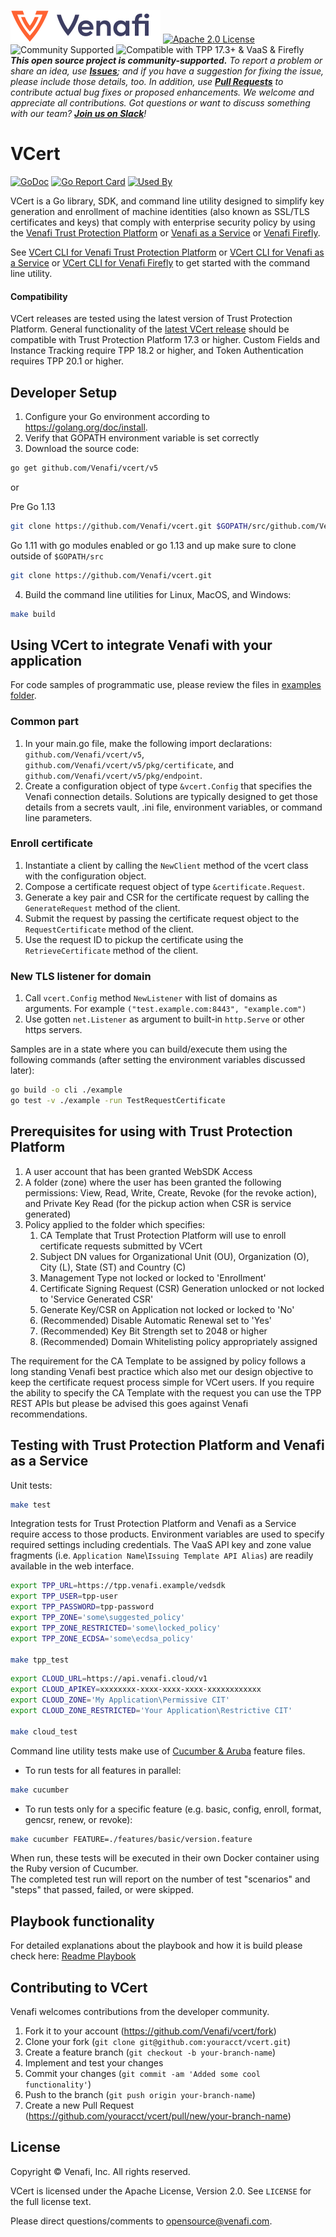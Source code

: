 [![Venafi](https://raw.githubusercontent.com/Venafi/.github/master/images/Venafi_logo.png)](https://www.venafi.com/)
[![Apache 2.0 License](https://img.shields.io/badge/License-Apache%202.0-blue.svg)](https://opensource.org/licenses/Apache-2.0)
![Community Supported](https://img.shields.io/badge/Support%20Level-Community-brightgreen)
![Compatible with TPP 17.3+ & VaaS & Firefly](https://img.shields.io/badge/Compatibility-TPP%2017.3+%20%26%20VaaS%20%26%20Firefly-f9a90c)  
_**This open source project is community-supported.** To report a problem or share an idea, use
**[Issues](../../issues)**; and if you have a suggestion for fixing the issue, please include those details, too.
In addition, use **[Pull Requests](../../pulls)** to contribute actual bug fixes or proposed enhancements.
We welcome and appreciate all contributions. Got questions or want to discuss something with our team?
**[Join us on Slack](https://join.slack.com/t/venafi-integrations/shared_invite/zt-i8fwc379-kDJlmzU8OiIQOJFSwiA~dg)**!_

# VCert

[![GoDoc](https://godoc.org/github.com/Venafi/vcert?status.svg)](https://pkg.go.dev/github.com/Venafi/vcert)  [![Go Report Card](https://goreportcard.com/badge/github.com/Venafi/vcert)](https://goreportcard.com/report/github.com/Venafi/vcert)
[![Used By](https://sourcegraph.com/github.com/Venafi/vcert/-/badge.svg)](https://sourcegraph.com/github.com/Venafi/vcert?badge)

VCert is a Go library, SDK, and command line utility designed to simplify key generation and enrollment of machine identities
(also known as SSL/TLS certificates and keys) that comply with enterprise security policy by using the
[Venafi Trust Protection Platform](https://www.venafi.com/platform/trust-protection-platform) or [Venafi as a Service](https://www.venafi.com/venaficloud) or [Venafi Firefly](https://venafi.com/firefly/).

See [VCert CLI for Venafi Trust Protection Platform](README-CLI-PLATFORM.md) or
[VCert CLI for Venafi as a Service](README-CLI-CLOUD.md) or [VCert CLI for Venafi Firefly](README-CLI-FIREFLY.md) to get started with the command line utility.

#### Compatibility

VCert releases are tested using the latest version of Trust Protection Platform.  General functionality of the
[latest VCert release](../../releases/latest) should be compatible with Trust Protection Platform 17.3 or higher.
Custom Fields and Instance Tracking require TPP 18.2 or higher, and Token Authentication requires TPP 20.1 or higher.

## Developer Setup

1. Configure your Go environment according to https://golang.org/doc/install.
2. Verify that GOPATH environment variable is set correctly
3. Download the source code:

```sh
go get github.com/Venafi/vcert/v5
```

or

Pre Go 1.13
```sh
git clone https://github.com/Venafi/vcert.git $GOPATH/src/github.com/Venafi/vcert/v5
```

Go 1.11 with go modules enabled or go 1.13 and up make sure to clone outside of `$GOPATH/src`
```sh
git clone https://github.com/Venafi/vcert.git
```

4. Build the command line utilities for Linux, MacOS, and Windows:

```sh
make build
```

## Using VCert to integrate Venafi with your application

For code samples of programmatic use, please review the files in [examples folder](./examples).

### Common part
1. In your main.go file, make the following import declarations:  `github.com/Venafi/vcert/v5`, `github.com/Venafi/vcert/v5/pkg/certificate`, and `github.com/Venafi/vcert/v5/pkg/endpoint`.
2. Create a configuration object of type `&vcert.Config` that specifies the Venafi connection details. Solutions are typically designed to get those details from a secrets vault, .ini file, environment variables, or command line parameters.

### Enroll certificate
1. Instantiate a client by calling the `NewClient` method of the vcert class with the configuration object.
1. Compose a certificate request object of type `&certificate.Request`.
1. Generate a key pair and CSR for the certificate request by calling the `GenerateRequest` method of the client.
1. Submit the request by passing the certificate request object to the `RequestCertificate` method of the client.
1. Use the request ID to pickup the certificate using the `RetrieveCertificate` method of the client.

### New TLS listener for domain
1. Call `vcert.Config` method `NewListener` with list of domains as arguments. For example `("test.example.com:8443", "example.com")`
2. Use gotten `net.Listener` as argument to built-in `http.Serve` or other https servers. 

Samples are in a state where you can build/execute them using the following commands (after setting the environment variables discussed later): 

```sh
go build -o cli ./example
go test -v ./example -run TestRequestCertificate
```

## Prerequisites for using with Trust Protection Platform

1. A user account that has been granted WebSDK Access
2. A folder (zone) where the user has been granted the following permissions: View, Read, Write, Create, Revoke (for the revoke action), and Private Key Read (for the pickup action when CSR is service generated)
3. Policy applied to the folder which specifies:
    1. CA Template that Trust Protection Platform will use to enroll certificate requests submitted by VCert
    2. Subject DN values for Organizational Unit (OU), Organization (O), City (L), State (ST) and Country (C)
    3. Management Type not locked or locked to 'Enrollment'
    4. Certificate Signing Request (CSR) Generation unlocked or not locked to 'Service Generated CSR'
    5. Generate Key/CSR on Application not locked or locked to 'No'
    6. (Recommended) Disable Automatic Renewal set to 'Yes'
    7. (Recommended) Key Bit Strength set to 2048 or higher
    8. (Recommended) Domain Whitelisting policy appropriately assigned

The requirement for the CA Template to be assigned by policy follows a long standing Venafi best practice which also met our design objective to keep the certificate request process simple for VCert users. If you require the ability to specify the CA Template with the request you can use the TPP REST APIs but please be advised this goes against Venafi recommendations.

## Testing with Trust Protection Platform and Venafi as a Service

Unit tests:

```sh
make test
```

Integration tests for Trust Protection Platform and Venafi as a Service require access to those products. Environment 
variables are used to specify required settings including credentials.  The VaaS API key and zone value
fragments (i.e. `Application Name`\\`Issuing Template API Alias`) are readily available in the web interface.

```sh
export TPP_URL=https://tpp.venafi.example/vedsdk
export TPP_USER=tpp-user
export TPP_PASSWORD=tpp-password
export TPP_ZONE='some\suggested_policy'
export TPP_ZONE_RESTRICTED='some\locked_policy'
export TPP_ZONE_ECDSA='some\ecdsa_policy'

make tpp_test
```

```sh
export CLOUD_URL=https://api.venafi.cloud/v1
export CLOUD_APIKEY=xxxxxxxx-xxxx-xxxx-xxxx-xxxxxxxxxxxx
export CLOUD_ZONE='My Application\Permissive CIT'
export CLOUD_ZONE_RESTRICTED='Your Application\Restrictive CIT'

make cloud_test
```

Command line utility tests make use of [Cucumber & Aruba](https://github.com/cucumber/aruba) feature files.

- To run tests for all features in parallel:

```sh
make cucumber
```

- To run tests only for a specific feature (e.g. basic, config, enroll, format, gencsr, renew, or revoke):

```sh
make cucumber FEATURE=./features/basic/version.feature
```

When run, these tests will be executed in their own Docker container using the Ruby version of Cucumber.  
The completed test run will report on the number of test "scenarios" and "steps" that passed, failed, or were skipped. 

## Playbook functionality

For detailed explanations about the playbook and how it is build please check here: [Readme Playbook](./README-PLAYBOOK.md)

## Contributing to VCert

Venafi welcomes contributions from the developer community.

1. Fork it to your account (https://github.com/Venafi/vcert/fork)
2. Clone your fork (`git clone git@github.com:youracct/vcert.git`)
3. Create a feature branch (`git checkout -b your-branch-name`)
4. Implement and test your changes
5. Commit your changes (`git commit -am 'Added some cool functionality'`)
6. Push to the branch (`git push origin your-branch-name`)
7. Create a new Pull Request (https://github.com/youracct/vcert/pull/new/your-branch-name)

## License

Copyright &copy; Venafi, Inc. All rights reserved.

VCert is licensed under the Apache License, Version 2.0. See `LICENSE` for the full license text.

Please direct questions/comments to opensource@venafi.com.

